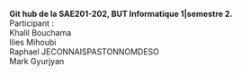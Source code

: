 **Git hub de la SAE201-202, BUT Informatique 1|semestre 2.**  
Participant :  
  Khalil Bouchama  
  Ilies Mihoubi   
  Raphael JECONNAISPASTONNOMDESO  
  Mark Gyurjyan  
